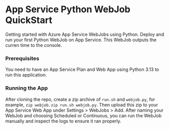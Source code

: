 # App Service Python WebJob QuickStart

Getting started with Azure App Service WebJobs using Python. Deploy and run your first Python WebJob on App Service. This WebJob outputs the curren time to the console. 


### Prerequisites

You need to have an App Service Plan and Web App using Python 3.13 to run this application.

### Running the App

After cloning the repo, create a zip archive of `run.sh` and `webjob.py`, for example, `zip webjob.zip run.sh webjob.py`. Then upload this zip to your App Service Web App under Settings > WebJobs > Add. After naming your WebJob and choosing Scheduled or Continuous, you can run the WebJob manually and inspect the logs to ensure it ran properly. 